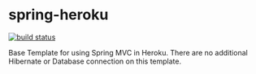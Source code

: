 spring-heroku
=============

[![build status](https://travis-ci.org/smulyono/spring-heroku.png)](https://travis-ci.org/smulyono/spring-heroku.png)


Base Template for using Spring MVC in Heroku. There are no additional Hibernate or Database connection on this template. 
